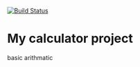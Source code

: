 [![Build Status](https://travis-ci.org/jdl49/calculator_object_refined.svg?branch=master)](https://travis-ci.org/jdl49/calculator_object_refined)
# My calculator project
basic arithmatic